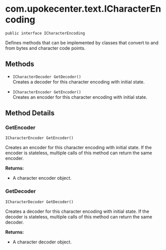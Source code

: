 # com.upokecenter.text.ICharacterEncoding

    public interface ICharacterEncoding

Defines methods that can be implemented by classes that convert to and from
 bytes and character code points.

## Methods

* `ICharacterDecoder GetDecoder()`<br>
 Creates a decoder for this character encoding with initial state.

* `ICharacterEncoder GetEncoder()`<br>
 Creates an encoder for this character encoding with initial state.

## Method Details

### GetEncoder
    ICharacterEncoder GetEncoder()
Creates an encoder for this character encoding with initial state. If the
 encoder is stateless, multiple calls of this method can return the same
 encoder.

**Returns:**

* A character encoder object.

### GetDecoder
    ICharacterDecoder GetDecoder()
Creates a decoder for this character encoding with initial state. If the
 decoder is stateless, multiple calls of this method can return the same
 decoder.

**Returns:**

* A character decoder object.
